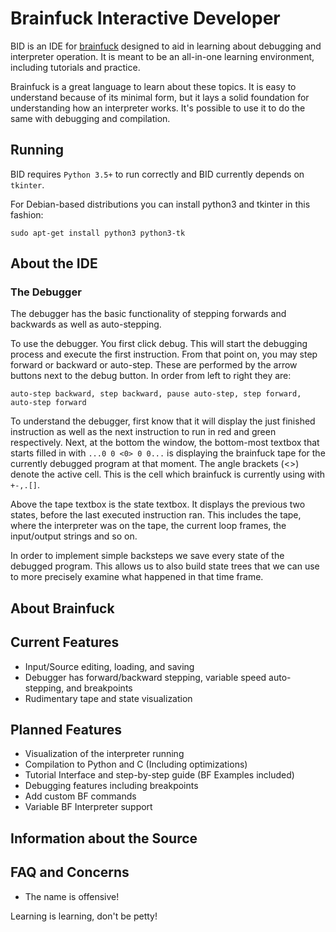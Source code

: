 # Brainfuck Interactive Developer
   BID is an IDE for [brainfuck](https://esolangs.org/wiki/Brainfuck) designed to aid in learning about debugging and 
interpreter operation. It is meant to be an all-in-one learning environment, including tutorials and practice.

Brainfuck is a great language to learn about these topics. It is easy to understand because of its minimal form, but it
lays a solid foundation for understanding how an interpreter works. It's possible to use it to do the same with 
debugging and compilation.


## Running
BID requires `Python 3.5+` to run correctly and BID currently depends on `tkinter`.

For Debian-based distributions you can install python3 and tkinter in this fashion:

`sudo apt-get install python3 python3-tk`


## About the IDE
### The Debugger
The debugger has the basic functionality of stepping forwards and backwards as well as auto-stepping. 

To use the debugger. You first click debug. This will start the debugging process and execute the first instruction. 
From that point on, you may step forward or backward or auto-step. These are performed by the arrow buttons next to the
debug button. In order from left to right they are: 

`auto-step backward, step backward, pause auto-step, step forward, auto-step forward`

To understand the debugger, first know that it will display the just finished instruction as well as the next 
instruction to run in red and green respectively. Next, at the bottom the window, the bottom-most textbox that starts
filled in with `...0 0 <0> 0 0...` is displaying the brainfuck tape for the currently debugged program at that moment.
The angle brackets (<>) denote the active cell. This is the cell which brainfuck is currently using with `+-,.[]`.

Above the tape textbox is the state textbox. It displays the previous two states, before the last executed instruction
ran. This includes the tape, where the interpreter was on the tape, the current loop frames, the 
input/output strings and so on.

In order to implement simple backsteps we save every state of the debugged program. This allows us to also build state
trees that we can use to more precisely examine what happened in that time frame.

## About Brainfuck



## Current Features
* Input/Source editing, loading, and saving
* Debugger has forward/backward stepping, variable speed auto-stepping, and breakpoints
* Rudimentary tape and state visualization


## Planned Features
* Visualization of the interpreter running
* Compilation to Python and C (Including optimizations)
* Tutorial Interface and step-by-step guide (BF Examples included)
* Debugging features including breakpoints
* Add custom BF commands
* Variable BF Interpreter support


## Information about the Source



## FAQ and Concerns
* The name is offensive!

Learning is learning, don't be petty!